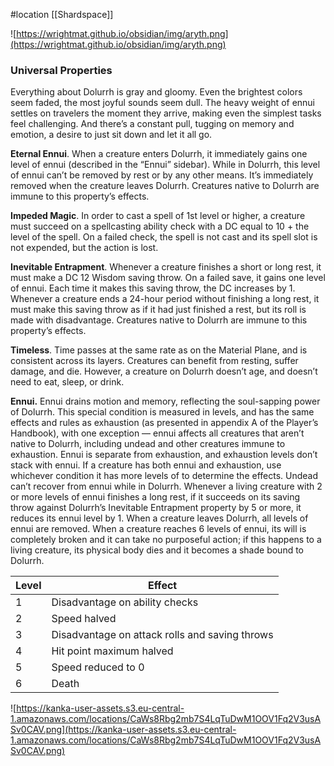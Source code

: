 #location [[Shardspace]]

![https://wrightmat.github.io/obsidian/img/aryth.png](https://wrightmat.github.io/obsidian/img/aryth.png)

### Universal Properties

Everything about Dolurrh is gray and gloomy. Even the brightest colors seem faded, the most joyful sounds seem dull. The heavy weight of ennui settles on travelers the moment they arrive, making even the simplest tasks feel challenging. And there’s a constant pull, tugging on memory and emotion, a desire to just sit down and let it all go.

**Eternal Ennui**. When a creature enters Dolurrh, it immediately gains one level of ennui (described in the “Ennui” sidebar). While in Dolurrh, this level of ennui can’t be removed by rest or by any other means. It’s immediately removed when the creature leaves Dolurrh. Creatures native to Dolurrh are immune to this property’s effects.

**Impeded Magic**. In order to cast a spell of 1st level or higher, a creature must succeed on a spellcasting ability check with a DC equal to 10 + the level of the spell. On a failed check, the spell is not cast and its spell slot is not expended, but the action is lost.

**Inevitable Entrapment**. Whenever a creature finishes a short or long rest, it must make a DC 12 Wisdom saving throw. On a failed save, it gains one level of ennui. Each time it makes this saving throw, the DC increases by 1. Whenever a creature ends a 24-hour period without finishing a long rest, it must make this saving throw as if it had just finished a rest, but its roll is made with disadvantage. Creatures native to Dolurrh are immune to this property’s effects.

**Timeless**. Time passes at the same rate as on the Material Plane, and is consistent across its layers. Creatures can benefit from resting, suffer damage, and die. However, a creature on Dolurrh doesn’t age, and doesn’t need to eat, sleep, or drink.

**Ennui.** Ennui drains motion and memory, reflecting the soul-sapping power of Dolurrh. This special condition is measured in levels, and has the same effects and rules as exhaustion (as presented in appendix A of the Player’s Handbook), with one exception — ennui affects all creatures that aren’t native to Dolurrh, including undead and other creatures immune to exhaustion. Ennui is separate from exhaustion, and exhaustion levels don’t stack with ennui. If a creature has both ennui and exhaustion, use whichever condition it has more levels of to determine the effects.
Undead can’t recover from ennui while in Dolurrh. Whenever a living creature with 2 or more levels of ennui finishes a long rest, if it succeeds on its saving throw against Dolurrh’s Inevitable Entrapment property by 5 or more, it reduces its ennui level by 1. When a creature leaves Dolurrh, all levels of ennui are removed.
When a creature reaches 6 levels of ennui, its will is completely broken and it can take no purposeful action; if this happens to a living creature, its physical body dies and it becomes a shade bound to Dolurrh.

| Level | Effect                                         |
| ----- | ---------------------------------------------- |
| 1     | Disadvantage on ability checks                 |
| 2     | Speed halved                                   |
| 3     | Disadvantage on attack rolls and saving throws |
| 4     | Hit point maximum halved                       |
| 5     | Speed reduced to 0                             |
| 6     | Death                                          |

![https://kanka-user-assets.s3.eu-central-1.amazonaws.com/locations/CaWs8Rbg2mb7S4LqTuDwM1OOV1Fq2V3usASv0CAV.png](https://kanka-user-assets.s3.eu-central-1.amazonaws.com/locations/CaWs8Rbg2mb7S4LqTuDwM1OOV1Fq2V3usASv0CAV.png)
